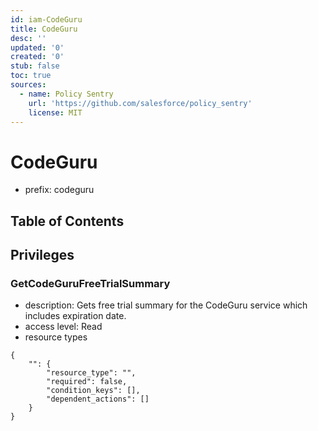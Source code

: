 ```yaml
---
id: iam-CodeGuru
title: CodeGuru
desc: ''
updated: '0'
created: '0'
stub: false
toc: true
sources:
  - name: Policy Sentry
    url: 'https://github.com/salesforce/policy_sentry'
    license: MIT
---
```

# CodeGuru
- prefix: codeguru

## Table of Contents

## Privileges
### GetCodeGuruFreeTrialSummary
- description: Gets free trial summary for the CodeGuru service which includes expiration date.
- access level: Read
- resource types
```
{
    "": {
        "resource_type": "",
        "required": false,
        "condition_keys": [],
        "dependent_actions": []
    }
}
```
